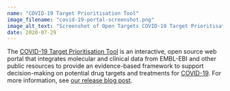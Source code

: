 ```yaml
---
name: "COVID-19 Target Prioritisation Tool"
image_filename: "covid-19-portal-screenshot.png"
image_alt_text: "Screenshot of Open Targets COVID-19 Target Prioritisation tool showing a data table with information about drug targets for COVID-19"
date: 2020-07-29
---
```

The <a href="https://covid19.opentargets.org/" target="_blank">COVID-19 Target Prioritisation Tool</a> is an interactive, open source web portal that integrates molecular and clinical data from EMBL-EBI and other public resources to provide an evidence-based framework to support decision-making on potential drug targets and treatments for <a href="https://platform.opentargets.org/disease/MONDO_0100096" target="_blank">COVID-19</a>. For more information, see <a href="https://blog.opentargets.org/2020/07/29/covid-19-target-prioritisation-tool-released/" target="_blank">our release blog post</a>.
